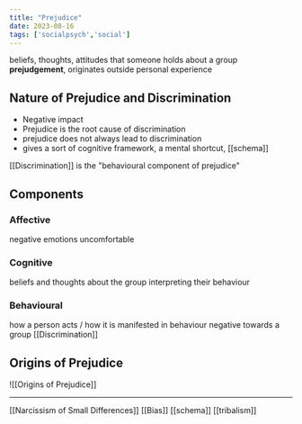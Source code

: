 ```yaml
---
title: "Prejudice"
date: 2023-08-16
tags: ['socialpsych','social']
---
```

beliefs, thoughts, attitudes that someone holds about a group
**prejudgement**, originates outside personal experience

## Nature of Prejudice and Discrimination
- Negative impact
- Prejudice is the root cause of discrimination 
- prejudice does not always lead to discrimination 
- gives a sort of cognitive framework, a mental shortcut, [[schema]]


[[Discrimination]] is the "behavioural component of prejudice"

## Components
### Affective
negative emotions
uncomfortable
### Cognitive
beliefs and thoughts about the group
interpreting their behaviour 
### Behavioural
how a person acts / how it is manifested in behaviour
negative towards a group 
[[Discrimination]]

## Origins of Prejudice
![[Origins of Prejudice]]


---

[[Narcissism of Small Differences]]
[[Bias]]
[[schema]]
[[tribalism]]